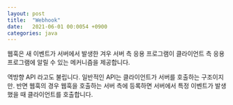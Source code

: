 ```yaml
---
layout: post
title:  "Webhook"
date:   2021-06-01 00:0054 +0900
categories: java
---
```


웹훅은 새 이벤트가 서버에서 발생한 겨우 서버 측 응용 프로그램이 클라이언트 측 응용 프로그램에 알릴 수 있는 메커니즘을 제공합니다.

역방향 API 라고도 불립니다. 일반적인 API는 클라이언트가 서버를 호출하는 구조이지만. 반면 웹훅의 경우 웹훅을 호출하는 서버 측에 등록하면 서버에서 특정 이벤트가 발생했을 때 클라이언트를 호출합니다.

